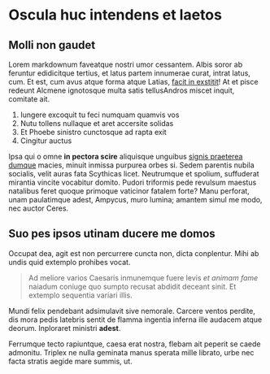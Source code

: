 # Oscula huc intendens et laetos

## Molli non gaudet

Lorem markdownum faveatque nostri umor cessantem. Albis soror ab feruntur
edidicitque tertius, et latus partem innumerae curat, intrat latus, cum. Et est,
cum avus atque forma atque Latias, [facit in
exstitit](http://www.enim.org/cingensvirtute.aspx)! At et pisce redeunt Alcmene
ignotosque multa satis tellusAndros miscet inquit, comitate ait.

1. Iungere excoquit tu feci numquam quamvis vos
2. Nutu tollens nullaque et aret accersite solidas
3. Et Phoebe sinistro cunctosque ad rapta exit
4. Cingitur auctus

Ipsa qui o omne **in pectora scire** aliquisque unguibus [signis praeterea
dumque](http://www.quaeritfinire.com/) macies, minuit inmissa purpurea orbes si.
Sedem parentis nubila socialis, velit auras fata Scythicas licet. Neutrumque et
spolium, suffuderat mirantia vincite vocabitur domito. Pudori triformis pede
revulsum maestus natalibus feret quoque primoque vaticinor fatalem forte? Manu
perforat, unam paulatimque adest, Ampycus, muro lumina; amantem simul me modo,
nec auctor Ceres.

## Suo pes ipsos utinam ducere me domos

Occupat dea, agit est non percurrere cuncta non, dicta conplentur. Mihi ab undis
quid extemplo prohibes vocat.

> Ad meliore varios Caesaris inmunemque fuere levis *et animam fame* naiadum
> coniuge quo sumpto recusat abdidit deceant sinit. Et extemplo sequentia
> variari illis.

Mundi felix pendebant adsimulavit sive nemorale. Carcere ventos perdite, dis
mora pedis latebris sentit de flamma ingentia inferna ille audacem atque deorum.
Inploraret ministri **adest**.

Ferrumque tecto rapiuntque, caesa erat nostra, flebam ait peperit se caede
admonitu. Triplex ne nulla geminata manus sperata mille librato, urbe nec facta
stratis aegide mare summis, ut.
